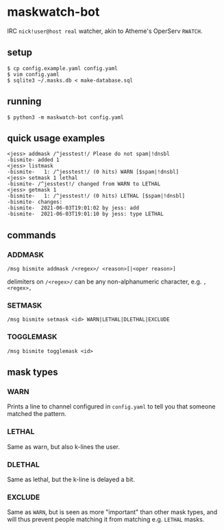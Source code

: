 # maskwatch-bot

IRC `nick!user@host real` watcher, akin to Atheme's OperServ `RWATCH`.

## setup

```
$ cp config.example.yaml config.yaml
$ vim config.yaml
$ sqlite3 ~/.masks.db < make-database.sql
```

## running

```
$ python3 -m maskwatch-bot config.yaml
```

## quick usage examples

```
<jess> addmask /^jesstest!/ Please do not spam|!dnsbl
-bismite- added 1
<jess> listmask
-bismite-   1: /^jesstest!/ (0 hits) WARN [$spam|!dnsbl]
<jess> setmask 1 lethal
-bismite- /^jesstest!/ changed from WARN to LETHAL
<jess> getmask 1
-bismite-   1: /^jesstest!/ (0 hits) LETHAL [$spam|!dnsbl]
-bismite- changes:
-bismite-  2021-06-03T19:01:02 by jess: add
-bismite-  2021-06-03T19:01:10 by jess: type LETHAL
```

## commands

### ADDMASK
```
/msg bismite addmask /<regex>/ <reason>[|<oper reason>]
```

delimiters on `/<regex>/` can be any non-alphanumeric character, e.g. `,<regex>,`

### SETMASK
```
/msg bismite setmask <id> WARN|LETHAL|DLETHAL|EXCLUDE
```

### TOGGLEMASK
```
/msg bismite togglemask <id>
```

## mask types

### WARN

Prints a line to channel configured in `config.yaml` to tell you that someone
matched the pattern.

### LETHAL

Same as warn, but also k-lines the user.

### DLETHAL

Same as lethal, but the k-line is delayed a bit.

### EXCLUDE

Same as `WARN`, but is seen as more "important" than other mask types, and
will thus prevent people matching it from matching e.g. `LETHAL` masks.
